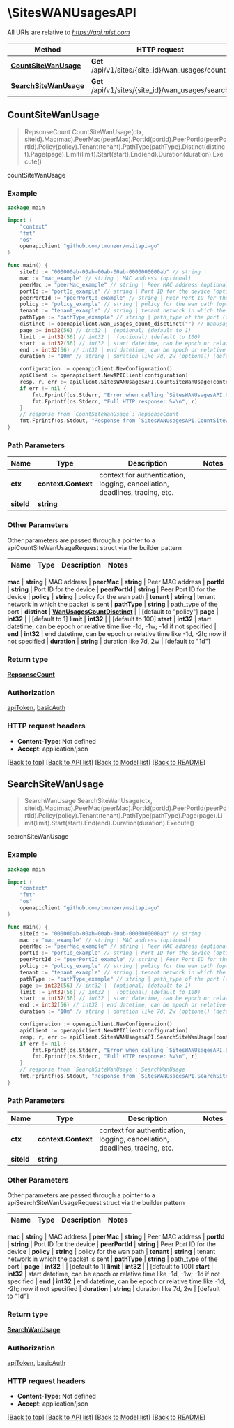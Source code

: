 # \SitesWANUsagesAPI

All URIs are relative to *https://api.mist.com*

Method | HTTP request | Description
------------- | ------------- | -------------
[**CountSiteWanUsage**](SitesWANUsagesAPI.md#CountSiteWanUsage) | **Get** /api/v1/sites/{site_id}/wan_usages/count | countSiteWanUsage
[**SearchSiteWanUsage**](SitesWANUsagesAPI.md#SearchSiteWanUsage) | **Get** /api/v1/sites/{site_id}/wan_usages/search | searchSiteWanUsage



## CountSiteWanUsage

> RepsonseCount CountSiteWanUsage(ctx, siteId).Mac(mac).PeerMac(peerMac).PortId(portId).PeerPortId(peerPortId).Policy(policy).Tenant(tenant).PathType(pathType).Distinct(distinct).Page(page).Limit(limit).Start(start).End(end).Duration(duration).Execute()

countSiteWanUsage



### Example

```go
package main

import (
	"context"
	"fmt"
	"os"
	openapiclient "github.com/tmunzer/msitapi-go"
)

func main() {
	siteId := "000000ab-00ab-00ab-00ab-0000000000ab" // string | 
	mac := "mac_example" // string | MAC address (optional)
	peerMac := "peerMac_example" // string | Peer MAC address (optional)
	portId := "portId_example" // string | Port ID for the device (optional)
	peerPortId := "peerPortId_example" // string | Peer Port ID for the device (optional)
	policy := "policy_example" // string | policy for the wan path (optional)
	tenant := "tenant_example" // string | tenant network in which the packet is sent (optional)
	pathType := "pathType_example" // string | path_type of the port (optional)
	distinct := openapiclient.wan_usages_count_disctinct("") // WanUsagesCountDisctinct |  (optional) (default to "policy")
	page := int32(56) // int32 |  (optional) (default to 1)
	limit := int32(56) // int32 |  (optional) (default to 100)
	start := int32(56) // int32 | start datetime, can be epoch or relative time like -1d, -1w; -1d if not specified (optional)
	end := int32(56) // int32 | end datetime, can be epoch or relative time like -1d, -2h; now if not specified (optional)
	duration := "10m" // string | duration like 7d, 2w (optional) (default to "1d")

	configuration := openapiclient.NewConfiguration()
	apiClient := openapiclient.NewAPIClient(configuration)
	resp, r, err := apiClient.SitesWANUsagesAPI.CountSiteWanUsage(context.Background(), siteId).Mac(mac).PeerMac(peerMac).PortId(portId).PeerPortId(peerPortId).Policy(policy).Tenant(tenant).PathType(pathType).Distinct(distinct).Page(page).Limit(limit).Start(start).End(end).Duration(duration).Execute()
	if err != nil {
		fmt.Fprintf(os.Stderr, "Error when calling `SitesWANUsagesAPI.CountSiteWanUsage``: %v\n", err)
		fmt.Fprintf(os.Stderr, "Full HTTP response: %v\n", r)
	}
	// response from `CountSiteWanUsage`: RepsonseCount
	fmt.Fprintf(os.Stdout, "Response from `SitesWANUsagesAPI.CountSiteWanUsage`: %v\n", resp)
}
```

### Path Parameters


Name | Type | Description  | Notes
------------- | ------------- | ------------- | -------------
**ctx** | **context.Context** | context for authentication, logging, cancellation, deadlines, tracing, etc.
**siteId** | **string** |  | 

### Other Parameters

Other parameters are passed through a pointer to a apiCountSiteWanUsageRequest struct via the builder pattern


Name | Type | Description  | Notes
------------- | ------------- | ------------- | -------------

 **mac** | **string** | MAC address | 
 **peerMac** | **string** | Peer MAC address | 
 **portId** | **string** | Port ID for the device | 
 **peerPortId** | **string** | Peer Port ID for the device | 
 **policy** | **string** | policy for the wan path | 
 **tenant** | **string** | tenant network in which the packet is sent | 
 **pathType** | **string** | path_type of the port | 
 **distinct** | [**WanUsagesCountDisctinct**](WanUsagesCountDisctinct.md) |  | [default to &quot;policy&quot;]
 **page** | **int32** |  | [default to 1]
 **limit** | **int32** |  | [default to 100]
 **start** | **int32** | start datetime, can be epoch or relative time like -1d, -1w; -1d if not specified | 
 **end** | **int32** | end datetime, can be epoch or relative time like -1d, -2h; now if not specified | 
 **duration** | **string** | duration like 7d, 2w | [default to &quot;1d&quot;]

### Return type

[**RepsonseCount**](RepsonseCount.md)

### Authorization

[apiToken](../README.md#apiToken), [basicAuth](../README.md#basicAuth)

### HTTP request headers

- **Content-Type**: Not defined
- **Accept**: application/json

[[Back to top]](#) [[Back to API list]](../README.md#documentation-for-api-endpoints)
[[Back to Model list]](../README.md#documentation-for-models)
[[Back to README]](../README.md)


## SearchSiteWanUsage

> SearchWanUsage SearchSiteWanUsage(ctx, siteId).Mac(mac).PeerMac(peerMac).PortId(portId).PeerPortId(peerPortId).Policy(policy).Tenant(tenant).PathType(pathType).Page(page).Limit(limit).Start(start).End(end).Duration(duration).Execute()

searchSiteWanUsage



### Example

```go
package main

import (
	"context"
	"fmt"
	"os"
	openapiclient "github.com/tmunzer/msitapi-go"
)

func main() {
	siteId := "000000ab-00ab-00ab-00ab-0000000000ab" // string | 
	mac := "mac_example" // string | MAC address (optional)
	peerMac := "peerMac_example" // string | Peer MAC address (optional)
	portId := "portId_example" // string | Port ID for the device (optional)
	peerPortId := "peerPortId_example" // string | Peer Port ID for the device (optional)
	policy := "policy_example" // string | policy for the wan path (optional)
	tenant := "tenant_example" // string | tenant network in which the packet is sent (optional)
	pathType := "pathType_example" // string | path_type of the port (optional)
	page := int32(56) // int32 |  (optional) (default to 1)
	limit := int32(56) // int32 |  (optional) (default to 100)
	start := int32(56) // int32 | start datetime, can be epoch or relative time like -1d, -1w; -1d if not specified (optional)
	end := int32(56) // int32 | end datetime, can be epoch or relative time like -1d, -2h; now if not specified (optional)
	duration := "10m" // string | duration like 7d, 2w (optional) (default to "1d")

	configuration := openapiclient.NewConfiguration()
	apiClient := openapiclient.NewAPIClient(configuration)
	resp, r, err := apiClient.SitesWANUsagesAPI.SearchSiteWanUsage(context.Background(), siteId).Mac(mac).PeerMac(peerMac).PortId(portId).PeerPortId(peerPortId).Policy(policy).Tenant(tenant).PathType(pathType).Page(page).Limit(limit).Start(start).End(end).Duration(duration).Execute()
	if err != nil {
		fmt.Fprintf(os.Stderr, "Error when calling `SitesWANUsagesAPI.SearchSiteWanUsage``: %v\n", err)
		fmt.Fprintf(os.Stderr, "Full HTTP response: %v\n", r)
	}
	// response from `SearchSiteWanUsage`: SearchWanUsage
	fmt.Fprintf(os.Stdout, "Response from `SitesWANUsagesAPI.SearchSiteWanUsage`: %v\n", resp)
}
```

### Path Parameters


Name | Type | Description  | Notes
------------- | ------------- | ------------- | -------------
**ctx** | **context.Context** | context for authentication, logging, cancellation, deadlines, tracing, etc.
**siteId** | **string** |  | 

### Other Parameters

Other parameters are passed through a pointer to a apiSearchSiteWanUsageRequest struct via the builder pattern


Name | Type | Description  | Notes
------------- | ------------- | ------------- | -------------

 **mac** | **string** | MAC address | 
 **peerMac** | **string** | Peer MAC address | 
 **portId** | **string** | Port ID for the device | 
 **peerPortId** | **string** | Peer Port ID for the device | 
 **policy** | **string** | policy for the wan path | 
 **tenant** | **string** | tenant network in which the packet is sent | 
 **pathType** | **string** | path_type of the port | 
 **page** | **int32** |  | [default to 1]
 **limit** | **int32** |  | [default to 100]
 **start** | **int32** | start datetime, can be epoch or relative time like -1d, -1w; -1d if not specified | 
 **end** | **int32** | end datetime, can be epoch or relative time like -1d, -2h; now if not specified | 
 **duration** | **string** | duration like 7d, 2w | [default to &quot;1d&quot;]

### Return type

[**SearchWanUsage**](SearchWanUsage.md)

### Authorization

[apiToken](../README.md#apiToken), [basicAuth](../README.md#basicAuth)

### HTTP request headers

- **Content-Type**: Not defined
- **Accept**: application/json

[[Back to top]](#) [[Back to API list]](../README.md#documentation-for-api-endpoints)
[[Back to Model list]](../README.md#documentation-for-models)
[[Back to README]](../README.md)

